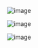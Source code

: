 
![image](https://user-images.githubusercontent.com/23376002/208251953-d58727bd-29eb-4418-a1c7-19b487bc8a0f.png)

![image](https://user-images.githubusercontent.com/23376002/208251997-8842bb92-0510-4e3c-b8b9-1a30c2c001cc.png)

![image](https://user-images.githubusercontent.com/23376002/208252009-7c528ad8-0f31-4fc2-ba6b-b398f98d9384.png)

